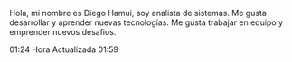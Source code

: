 Hola, mi nombre es Diego Hamui, soy analista de sistemas. Me gusta desarrollar y  aprender nuevas tecnologías. Me gusta trabajar en equipo y emprender nuevos desafios.

01:24
Hora Actualizada 01:59
